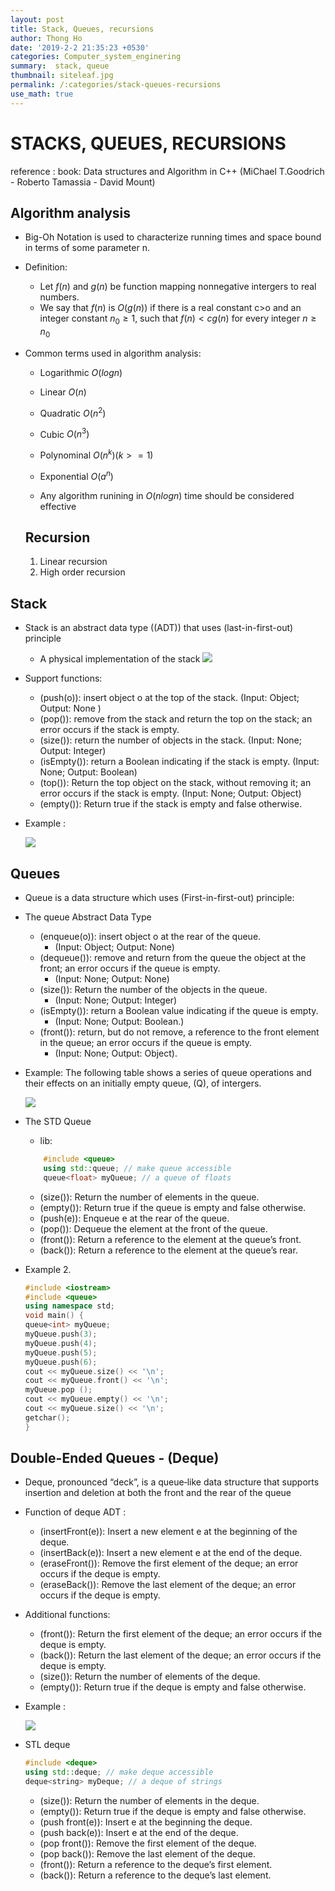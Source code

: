 ```yaml
---
layout: post
title: Stack, Queues, recursions
author: Thong Ho
date: '2019-2-2 21:35:23 +0530'
categories: Computer_system_enginering
summary:  stack, queue
thumbnail: siteleaf.jpg
permalink: /:categories/stack-queues-recursions
use_math: true
---
```


# STACKS, QUEUES, RECURSIONS

reference : book: Data structures and Algorithm in C++  (MiChael T.Goodrich - Roberto Tamassia - David Mount)

## Algorithm analysis
- Big-Oh Notation is used to characterize running times and space bound in terms of some parameter n.
- Definition: 
    - Let $f(n)$ and $g(n)$ be function mapping nonnegative intergers to real numbers. 
    - We say that $f(n)$ is $O(g(n))$ if there is a real constant c>o and an integer constant $n_0 \geq 1$, such that $f(n) < cg(n)$ for every integer $n \geq n_0$

-  Common terms used in algorithm analysis:
    - Logarithmic $O(log n)$
    - Linear $O(n)$
    - Quadratic $O(n^2)$
    - Cubic $O(n^3)$
    - Polynominal $O(n^k) (k >= 1)$
    - Exponential $O(a^n)$

    - Any algorithm runining in $O(n log n)$ time should be considered effective


    ## Recursion
    1. Linear recursion
    2. High order recursion


## Stack
- Stack is an abstract data type ((ADT)) that uses (last-in-first-out) principle
    - A physical implementation of the stack
        ![](/assets/img/computer_system_enginering/stack.JPG)
- Support functions: 
    - (push(o)): insert object o at the top of the stack.   (Input: Object; Output: None )
    - (pop()): remove from the stack and return the top on the stack; an error occurs if the stack is empty.
    - (size()): return the number of objects in the stack. (Input: None; Output: Integer)
    - (isEmpty()): return a Boolean indicating if the stack is empty. (Input: None; Output: Boolean)
    - (top()): Return the top object on the stack, without removing it; an error occurs if the stack is empty. (Input: None; Output: Object)
    - (empty()): Return true if the stack is empty and false otherwise.
- Example : 

    ![](/assets/img/computer_system_enginering/stack_ex.JPG)


## Queues
- Queue is a data structure which uses (First-in-first-out) principle: 
- The queue Abstract Data Type
    - (enqueue(o)): insert object o at the rear of the queue. 
        - (Input: Object; Output: None)
    - (dequeue()): remove and return from the queue the object at the front; an error occurs if the queue is empty. 
        - (Input: None; Output: None)
    - (size()): Return the number of the objects in the queue. 
        - (Input: None; Output: Integer)
    - (isEmpty()): return a Boolean value indicating if the queue is empty. 
        - (Input: None; Output: Boolean.)
    - (front()): return, but do not remove, a reference to the front element in the queue; an error occurs if the queue is empty. 
        - (Input: None; Output: Object).

- Example: The following table shows a series of queue operations and their effects on an initially empty queue, (Q), of intergers. 
    
    ![](/assets/img/computer_system_enginering/queue.JPG)

- The STD Queue
    - lib: 
    ```cpp
        #include <queue>
        using std::queue; // make queue accessible
        queue<float> myQueue; // a queue of floats
    ```
    - (size()): Return the number of elements in the queue.
    - (empty()): Return true if the queue is empty and false otherwise.
    - (push(e)): Enqueue e at the rear of the queue.
    - (pop()): Dequeue the element at the front of the queue.
    - (front()): Return a reference to the element at the queue’s front.
    - (back()): Return a reference to the element at the queue’s rear.

- Example 2. 
    ```cpp
    #include <iostream>
    #include <queue>
    using namespace std;
    void main() {
    queue<int> myQueue;
    myQueue.push(3);
    myQueue.push(4);
    myQueue.push(5);
    myQueue.push(6);
    cout << myQueue.size() << '\n';
    cout << myQueue.front() << '\n';
    myQueue.pop ();
    cout << myQueue.empty() << '\n';
    cout << myQueue.size() << '\n';
    getchar();
    }
    ```

## Double-Ended Queues - (Deque)
- Deque, pronounced “deck”, is a queue‐like data structure that supports insertion and deletion at both the front and the rear of the queue 
- Function of deque ADT : 
    - (insertFront(e)): Insert a new element e at the beginning of the deque.
    - (insertBack(e)): Insert a new element e at the end of the deque.
    - (eraseFront()): Remove the first element of the deque; an error occurs if the deque is empty.
    - (eraseBack()): Remove the last element of the deque; an error occurs if the deque is empty.
- Additional functions:
    - (front()): Return the first element of the deque; an error occurs if the deque is empty.
    - (back()): Return the last element of the deque; an error occurs if the deque is empty.
    - (size()): Return the number of elements of the deque.
    - (empty()): Return true if the deque is empty and false otherwise.
- Example :

    ![](/assets/img/computer_system_enginering/deque.JPG)

- STL deque
    ```cpp
    #include <deque>
    using std::deque; // make deque accessible
    deque<string> myDeque; // a deque of strings
    ```

    - (size()): Return the number of elements in the deque.
    - (empty()): Return true if the deque is empty and false otherwise.
    - (push front(e)): Insert e at the beginning the deque.
    - (push back(e)): Insert e at the end of the deque.
    - (pop front()): Remove the first element of the deque.
    - (pop back()): Remove the last element of the deque.
    - (front()): Return a reference to the deque’s first element.
    - (back()): Return a reference to the deque’s last element.